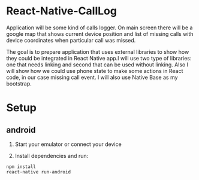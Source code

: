 # React-Native-CallLog

Application will be some kind of calls logger. On main screen there will be a google map that shows current device position and list of missing calls with device coordinates when particular call was missed.

The goal is to prepare application that uses external libraries to show how they could be integrated in React Native app.I will use two type of libraries: one that needs linking and second that can be used without linking. Also I will show how we could use phone state to make some actions in React code, in our case missing call event. I will also use Native Base as my bootstrap.

# Setup


## android

1. Start your emulator or connect your device

2. Install dependencies and run:

```
npm install
react-native run-android
```
